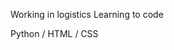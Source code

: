 Working in logistics
Learning to code

Python / HTML / CSS

<!---
jenseinarsen/jenseinarsen is a ✨ special ✨ repository because its `README.md` (this file) appears on your GitHub profile.
You can click the Preview link to take a look at your changes.
--->
